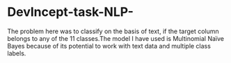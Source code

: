 # DevIncept-task-NLP-
The problem here was to classify on the basis of text, if the target column belongs to any of the 11 classes.The model I have used is Multinomial Naïve Bayes because of its potential to work with text data and multiple class labels.
